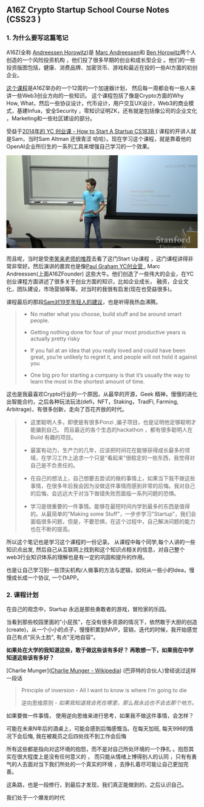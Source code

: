 ## A16Z Crypto Startup School Course Notes (CSS23 )





### 1. 为什么要写这篇笔记

A16Z(全称 [Andreessen Horowitz](https://en.wikipedia.org/wiki/Andreessen_Horowitz))是 [Marc Andreessen](https://en.wikipedia.org/wiki/Marc_Andreessen)和 [Ben Horowitz](https://en.wikipedia.org/wiki/Ben_Horowitz)两个人创造的一个风险投资机构 ，他们投了很多早期的创业和成长型企业 。他们的一些投资版图包括，健康、消费品牌、加密货币、游戏和最近在投的一些AI方面的初创企业。



[这个课程](https://a16zcrypto.com/crypto-startup-school/)是A16Z举办的一个12周的一个加速器计划， 然后每一周都会有一些人来讲一些Web3创业方向的一些知识。 这个课程包括了像是Crypto方面的Why How, What，然后一些协议设计，代币设计，用户交互UX设计，Web3的商业模式，基建Infua，安全Security ，零知识证明ZK，还有就是包括像公司的企业文化 ，Marketing和一些社区建设的部分。



受益于[2014年的 YC 创业课 - How to Start A Startup CS183B ](https://www.youtube.com/playlist?list=PL5q_lef6zVkaTY_cT1k7qFNF2TidHCe-1)( 课程的开讲人就是Sam，当时Sam Altman 还很青涩 哈哈）。现在学习这个课程，就是靠着他的OpenAI企业所衍生的一系列工具来增强自己学习的一个效果。

<img src="image/00-01.png" style="zoom:60%;" />

而且呢，当时是受[李笑来老师的推荐](https://mp.weixin.qq.com/s?__biz=Mzg2NTgxNDY0Nw==&mid=2247488830&idx=2&sn=129a78899a0daf72f7eb8e55c3f56c92&source=41#wechat_redirect)去看了这门Start Up课程 ，这门课程讲得非常非常好。然后演讲的嘉宾也是像[Paul Graham YC创业营 ](http://www.paulgraham.com/), Marc Andreessen(上面A16ZFounder) 这些大牛。他们创造了一些伟大的企业，在YC创业课程方面讲述了很多关于创业方面的知识，比如企业成长， 融资，企业文化，团队建设，市场营销等等。对当时的我很有启发(现在也受益很多)。 



课程最后的那段[Sam对19岁年轻人的建议](https://blog.samaltman.com/advice-for-ambitious-19-year-olds)，也是听得我热血沸腾。

> * No matter what you choose, build stuff and be around smart people. 
>
> * Getting nothing done for four of your most productive years is actually pretty risky
> *  If you fail at an idea that you really loved and could have been great, you’re unlikely to regret it, and people will not hold it against you
> * One big pro for starting a company is that it’s usually the way to learn the most in the shortest amount of time. 



这也是我最喜欢Crypto行业的一个原因，从最早的开源，Geek 精神，慢慢的进化出智能合约，之后各种玩法玩法(defi，NFT，Staking，TradFi, Farming, Arbitrage)，有很多创新，走向了百花齐放的时代。

> * 这里聪明人多，即使是有很多Ponzi ,骗子项目，也是证明他足够聪明才能骗到自己。 而且最近的各个生态的hackathon ，都有很多聪明人在Build 有趣的项目。
> * 最富有动力，生产力的几年，应该把时间花在能够获得成长最多的领域，在学习工作上追求一个只是"看起来"很稳定的一些东西，我觉得对自己是不负责任的。
> * 在自己的想法上，自己想要去尝试的做的事情上，如果当下我不做这些事情，在很多年后我会因为没做这件事情而感到非常的后悔。我对自己的后悔，会远远大于对当下做错失败而面临一系列问题的恐惧。
>
> * 学习是很重要的一件事情。能够在最短时间内学到最多的东西是值得的。从最简单的"Making some Stuff"，一步步学习"Startup"，我们会面临很多问题，但是，不要恐惧，在这个过程中，自己解决问题的能力也在不断的提高。



所以这个笔记也是学习这个课程的一份记录。 从课程中每个同学,每个人讲的一些知识点出发, 然后自己从互联网上找到和这个知识点相关的信息，对自己整个web3行业知识体系的理解也是有一定的巩固和提升的作用。 

也是让自己学习到一些顶尖机构/人做事的方法与逻辑，如何从一些小的Idea，慢慢成长成一个协议, 一个DAPP。



### 2. 课程计划

 



















在自己的观念中，Startup 永远是那些勇敢者的游戏，冒险家的乐园。

当看到那些校园里面的"小屁孩"，在没有很多资源的情况下，依然敢于大胆的创造(create)，从一个小小的点子，慢慢积累到MVP，营销，迭代的时候，我开始感觉自己有点"灰头土脸", 有点"无地自容"。



**如果处在大学的我知道这些，敢于做这些该有多好？ 再敢想一下，如果我在中学知道这些该有多好？**



[Charlie Munger]([Charlie Munger - Wikipedia](https://en.wikipedia.org/wiki/Charlie_Munger)) (巴菲特的合伙人)曾经说过这样一段话

>  Principle of inversion - All I want to know is where I'm going to die  
>
> 逆向思维原则 - *如果我知道我会死在哪里，那么我永远也不会去那个地方。*



如果要做一件事情， 使用逆向思维来进行思考，如果我不做这件事情，会怎样？

可能在未来N年后的酒桌上，可能会感到后悔感慨当。在每天加班, 每天996的情况下会后悔, 我在被裁员之后四处找不到工作会后悔 

所有这些都是指向对这环境的抱怨，而不是对自己所处环境的一个挣扎 。抱怨其实在很大程度上是没有任何意义的 ， 而只能从情绪上博得别人的认同 ，只有有勇气的人去面对当下我们所处的一个真实的环境 ，去挣扎着尽可能让自己更加完善。



这条路，也是一段修行，到最后才发现，我们真正能做到的，之后认识自己。



我们处于一个爆发的时代

